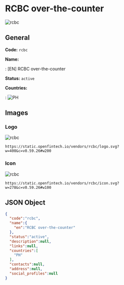 
# RCBC over-the-counter 
![rcbc](https://static.openfintech.io/vendors/rcbc/logo.svg?w=400&c=v0.59.26#w200)  

## General 
 
**Code:** `rcbc` 
 
**Name:** 
 
:	[EN] RCBC over-the-counter 
 
**Status:** `active` 
 
 
**Countries:** 
 
:	![PH](https://cdnjs.cloudflare.com/ajax/libs/flag-icon-css/3.3.0/flags/4x3/ph.svg#w24)  

## Images 

### Logo 
 
![rcbc](https://static.openfintech.io/vendors/rcbc/logo.svg?w=400&c=v0.59.26#w200)  

```
https://static.openfintech.io/vendors/rcbc/logo.svg?w=400&c=v0.59.26#w200
```  

### Icon 
 
![rcbc](https://static.openfintech.io/vendors/rcbc/icon.svg?w=278&c=v0.59.26#w100)  

```
https://static.openfintech.io/vendors/rcbc/icon.svg?w=278&c=v0.59.26#w100
```  

## JSON Object 

```json
{
  "code":"rcbc",
  "name":{
    "en":"RCBC over-the-counter"
  },
  "status":"active",
  "description":null,
  "links":null,
  "countries":[
    "PH"
  ],
  "contacts":null,
  "address":null,
  "social_profiles":null
}
```  
